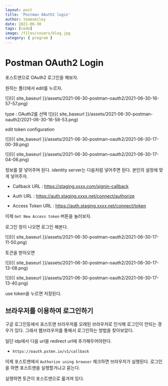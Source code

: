 ```yaml
---
layout: post
title: 'Postman OAuth2 login'
author: teamsmiley
date: 2021-06-30
tags: [code]
image: /files/covers/blog.jpg
category: { program }
---
```


# Postman OAuth2 Login

포스트맨으로 OAuth2 로그인을 해보자.

원하는 폴더에서 edit를 누르자.

![]({{ site_baseurl }}/assets/2021-06-30-postman-oauth2/2021-06-30-16-57-57.png)

type : OAuth2를 선택
![]({{ site_baseurl }}/assets/2021-06-30-postman-oauth2/2021-06-30-16-58-53.png)

edit token configuration

![]({{ site_baseurl }}/assets/2021-06-30-postman-oauth2/2021-06-30-17-00-39.png)

![]({{ site_baseurl }}/assets/2021-06-30-postman-oauth2/2021-06-30-17-04-06.png)

정보를 잘 넣어주며 된다. identity server는 다음처럼 넣어주면 된다. 본인의 설정에 맞게 넣어주자.

- Callback URL : https://staging.xxxx.com/signin-callback

- Auth URL : https://auth.staging.xxxx.net/connect/authorize

- Access Token URL : https://auth.staging.xxxx.net/connect/token

이제 `Get New Access token` 버튼을 눌러보자.

로그인 창이 나오면 로그인 해본다.

![]({{ site_baseurl }}/assets/2021-06-30-postman-oauth2/2021-06-30-17-11-50.png)

토큰을 받아오면

![]({{ site_baseurl }}/assets/2021-06-30-postman-oauth2/2021-06-30-17-13-08.png)

![]({{ site_baseurl }}/assets/2021-06-30-postman-oauth2/2021-06-30-17-13-40.png)

use token을 누르면 저장된다.

## 브라우저를 이용하여 로그인하기

구글 로그인등에서 포스트맨 브라우저를 오래된 브라우저로 인식해 로그인이 안되는 경우가 있다. 그래서 웹브라우저를 통해서 로그인하는 방법을 찾아보았다.

일단 idp에서 다음 url을 redirect url에 추가해두어야한다.

- `https://oauth.pstmn.io/v1/callback`

이제 포스트맨에서 `Authorize using browser` 체크하면 브라우저가 실행된다. 로그인을 하면 포스트맨을 실행할거냐고 묻는다.

실행하면 토큰이 포스트맨으로 옮겨져 있다.

